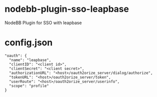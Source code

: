 # nodebb-plugin-sso-leapbase

NodeBB Plugin for SSO with leapbase


# config.json

```
"oauth": {
  "name": "leapbase",
  "clientID": "<client id>",
  "clientSecret": "<client secret>",
  "authorizationURL": "<host>/oauth2orize_server/dialog/authorize",
  "tokenURL": "<host>/oauth2orize_server/token",
  "userRoute": "<host>/oauth2orize_server/userinfo", 
  "scope": "profile"
}
```
